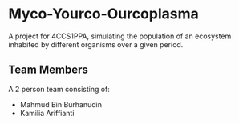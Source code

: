 # Myco-Yourco-Ourcoplasma
A project for 4CCS1PPA, simulating the population of an ecosystem inhabited by different organisms over a given period.

## Team Members
A 2 person team consisting of:
- Mahmud Bin Burhanudin
- Kamilia Ariffianti
